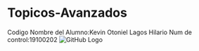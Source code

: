# Topicos-Avanzados
Codigo
Nombre del  Alumno:Kevin Otoniel Lagos Hilario
Num de control:19100202
![GitHub Logo](/images/logo.png)
